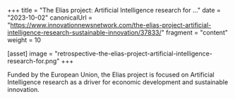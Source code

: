 +++
title = "The Elias project: Artificial Intelligence research for ..."
date = "2023-10-02"
canonicalUrl = "https://www.innovationnewsnetwork.com/the-elias-project-artificial-intelligence-research-sustainable-innovation/37833/"
fragment = "content"
weight = 10

[asset]
    image = "retrospective-the-elias-project-artificial-intelligence-research-for.png"
+++

Funded by the European Union, the Elias project is focused on Artificial 
Intelligence research as a driver for economic development and sustainable 
innovation.
